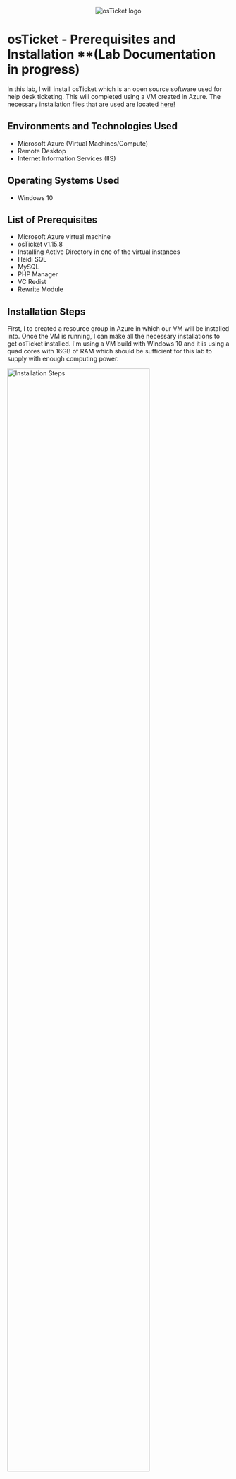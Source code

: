 <p align="center">
<img src="https://i.imgur.com/Clzj7Xs.png" alt="osTicket logo"/>
</p>

<h1>osTicket - Prerequisites and Installation **(Lab Documentation in progress)</h1>
In this lab, I will install osTicket which is an open source software used for help desk ticketing. This will completed using a VM created in Azure. The necessary installation files that are used are located <a href="https://drive.google.com/drive/u/2/folders/1APMfNyfNzcxZC6EzdaNfdZsUwxWYChf6">here!</a><br />



<h2>Environments and Technologies Used</h2>

- Microsoft Azure (Virtual Machines/Compute)
- Remote Desktop
- Internet Information Services (IIS)

<h2>Operating Systems Used </h2>

- Windows 10</b>

<h2>List of Prerequisites</h2>

- Microsoft Azure virtual machine
- osTicket v1.15.8
- Installing Active Directory in one of the virtual instances
- Heidi SQL
- MySQL
- PHP Manager
- VC Redist
- Rewrite Module


<h2>Installation Steps</h2>

<p>
First, I  to created a resource group in Azure in which our VM will be installed into. Once the VM is running, I can make all the necessary installations to get osTicket installed. I'm using a VM build with Windows 10 and it is using a quad cores with 16GB of RAM which should be sufficient for this lab to supply with enough computing power.
</p>
<p>
<img src="https://i.imgur.com/BVyzUvS.png" height="80%" width="80%" alt="Installation Steps"/>
</p>
<br />

<p>
Next, I connect to this newly created VM using the Remote Desktop Connection which is a default Windows program. For the sake of this tutorial, I am masking the public IPv4 address of the Azure VM. The public IPv4 address, username and password defined while creating the VM are all required for access.
</p>
<p>
<img src="https://i.imgur.com/Wyzzxon.png" height="80%" width="80%" alt="Installation Steps"/>
</p>
<br />

<p>
space reserved for text
</p>
<p>
<img src="[img]https://i.imgur.com/BTteWrG.jpg[/img]" height="80%" width="80%" alt="Installation Steps"/>
</p>
<br />


